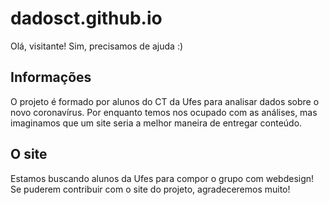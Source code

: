 # dadosct.github.io

Olá, visitante! Sim, precisamos de ajuda :)

## Informações

O projeto é formado por alunos do CT da Ufes para analisar dados sobre o novo
coronavírus. Por enquanto temos nos ocupado com as análises, mas imaginamos que
um site seria a melhor maneira de entregar conteúdo.

## O site

Estamos buscando alunos da Ufes para compor o grupo com webdesign! Se puderem
contribuir com o site do projeto, agradeceremos muito!